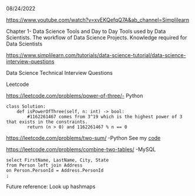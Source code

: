 08/24/2022

https://www.youtube.com/watch?v=xvEKQefqQ7A&ab_channel=Simplilearn

Chapter 1- Data Science Tools and Day to Day
Tools used by Data Scientists. The workflow of Data Science Projects. Knowledge required for Data Scientists

https://www.simplilearn.com/tutorials/data-science-tutorial/data-science-interview-questions

Data Science Technical Interview Questions

Leetcode

https://leetcode.com/problems/power-of-three/- Python

```
class Solution:
    def isPowerOfThree(self, n: int) -> bool:
        #1162261467 comes from 3^19 which is the highest power of 3 that exists in the constraints.
        return (n > 0) and 1162261467 % n == 0
```

https://leetcode.com/problems/two-sum/ -Python
See my [code](two_sum.py)


https://leetcode.com/problems/combine-two-tables/ -MySQL

```
select FirstName, LastName, City, State
from Person left join Address
on Person.PersonId = Address.PersonId
;
```
Future reference: Look up hashmaps
